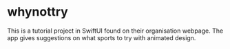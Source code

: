 # whynottry
This is a tutorial project in SwiftUI found on their organisation webpage.
The app gives suggestions on what sports to try with animated design.
